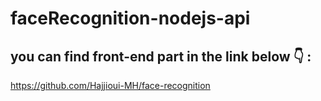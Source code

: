 # faceRecognition-nodejs-api
## you can find front-end part in the link below  👇 :

https://github.com/Hajjioui-MH/face-recognition
